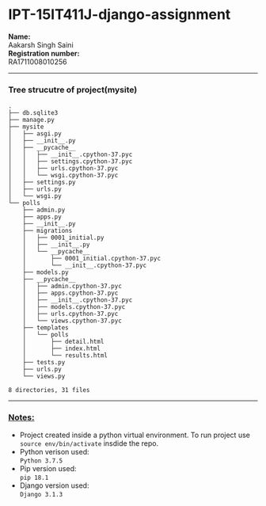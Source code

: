 # IPT-15IT411J-django-assignment
<b>Name:</b><br> Aakarsh Singh Saini <br>
<b>Registration number:</b><br> RA1711008010256<br>
___
### <b>Tree strucutre of project(mysite)</b>
```(bash)
.
├── db.sqlite3
├── manage.py
├── mysite
│   ├── asgi.py
│   ├── __init__.py
│   ├── __pycache__
│   │   ├── __init__.cpython-37.pyc
│   │   ├── settings.cpython-37.pyc
│   │   ├── urls.cpython-37.pyc
│   │   └── wsgi.cpython-37.pyc
│   ├── settings.py
│   ├── urls.py
│   └── wsgi.py
└── polls
    ├── admin.py
    ├── apps.py
    ├── __init__.py
    ├── migrations
    │   ├── 0001_initial.py
    │   ├── __init__.py
    │   └── __pycache__
    │       ├── 0001_initial.cpython-37.pyc
    │       └── __init__.cpython-37.pyc
    ├── models.py
    ├── __pycache__
    │   ├── admin.cpython-37.pyc
    │   ├── apps.cpython-37.pyc
    │   ├── __init__.cpython-37.pyc
    │   ├── models.cpython-37.pyc
    │   ├── urls.cpython-37.pyc
    │   └── views.cpython-37.pyc
    ├── templates
    │   └── polls
    │       ├── detail.html
    │       ├── index.html
    │       └── results.html
    ├── tests.py
    ├── urls.py
    └── views.py

8 directories, 31 files
```
___
### <u>Notes:</u><br>
* Project created inside a python virtual environment. To run project use <br>```source env/bin/activate``` insdide the repo.
* Python verison used: <br>```Python 3.7.5```
* Pip version used: <br>```pip 18.1```
* Django version used:<br>```Django 3.1.3```